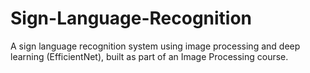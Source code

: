 # Sign-Language-Recognition
A sign language recognition system using image processing and deep learning (EfficientNet), built as part of an Image Processing course.
